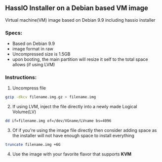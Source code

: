## HassIO Installer on a Debian based VM image
Virtual machine(VM) image based on Debian 9.9 including hassio installer

### Specs:
<ul>
  <li>Based on Debian 9.9</li>
<li>image format in raw</li>
<li>Uncompressed size is 1.5GB</li>
<li>upon booting, the main partition will resize it self to the total space allows (if using LVM)</li>
</ul>  

### Instructions:
  1. Uncompress file
  ``` bash
  gzip -dkcv filename.img.gz > filename.img
  ```
  2. If using LVM, inject the file directly into a newly made Logical Volume(LV)
  ``` bash
  dd if=filename.img of=/dev/VGname/LVname bs=4096
  ```
  3. Of if you're using the image file directly then consider adding space as the installer will not have enough space to install everything
  ```bash
  truncate filename.img +6G
  ```
  4. Use the image with your favorite flavor that supports **KVM**
  
